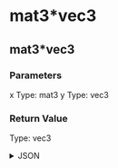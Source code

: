 # mat3*vec3

## mat3*vec3

### Parameters

x
  Type: mat3
y
  Type: vec3

### Return Value

  Type: vec3

<details><summary>JSON</summary>

```
{
  "Type": "mat3*vec3",
  "Name": "mat3*vec3",
  "Category": 1,
  "InputPins": [
    {
      "Connection": null,
      "Id": "x",
      "Type": "mat3"
    },
    {
      "Connection": null,
      "Id": "y",
      "Type": "vec3"
    }
  ],
  "OutputPins": [
    {
      "Id": "",
      "Type": "vec3"
    }
  ]
}
```

</details>

